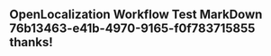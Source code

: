 <properties
ms.topic="hero-topic"
ms.test1="hero-topic"
ms.test2="test"/>

## OpenLocalization Workflow Test MarkDown 76b13463-e41b-4970-9165-f0f783715855 thanks!
